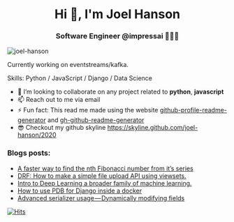 <h1 align="center">Hi 👋, I'm Joel Hanson</h1>
<h3 align="center">Software Engineer @impressai 👨🏻‍💻</h3>

<p><img align="center" src="https://miro.medium.com/max/3000/0*ONiAadfitbLoc8Yg.png" alt="joel-hanson" /></p>

Currently working on eventstreams/kafka.

Skills: Python / JavaScript / Django / Data Science

- 👯  I’m looking to collaborate on any project related to **python**, **javascript**
- 📫  Reach out to me via email
- ⚡  Fun fact: This read me made using the website [github-profile-readme-generator](https://arturssmirnovs.github.io/github-profile-readme-generator/) and [gh-github-readme-generator](https://rahuldkjain.github.io/gh-profile-readme-generator/)
- 😎 Checkout my github skyline https://skyline.github.com/joel-hanson/2020 

### Blogs posts:
<!-- BLOG-POST-LIST:START -->
- [A faster way to find the nth Fibonacci number from it’s series](https://joel-hanson.medium.com/a-faster-way-to-find-the-nth-fibonacci-number-from-its-series-ca43516744a5?source=rss-906309768f3a------2)
- [DRF: How to make a simple file upload API using viewsets.](https://joel-hanson.medium.com/drf-how-to-make-a-simple-file-upload-api-using-viewsets-1b1e65ed65ca?source=rss-906309768f3a------2)
- [Intro to Deep Learning a broader family of machine learning.](https://medium.com/analytics-vidhya/intro-to-deep-learning-dc95bd892802?source=rss-906309768f3a------2)
- [How to use PDB for Django inside a docker](https://joel-hanson.medium.com/how-to-use-pdb-for-django-inside-a-docker-12c424d880ec?source=rss-906309768f3a------2)
- [Advanced serializer usage — Dynamically modifying fields](https://joel-hanson.medium.com/advanced-serializer-usage-dynamically-modifying-fields-e7c3bc28efa6?source=rss-906309768f3a------2)
<!-- BLOG-POST-LIST:END -->
<!-- 
### Connect with me:
<p align="left">
<a href="https://dev.to/joelhanson" target="blank"><img align="center" src="https://cdn.jsdelivr.net/npm/simple-icons@3.0.1/icons/dev-dot-to.svg" alt="joelhanson" height="30" width="40" /></a>
<a href="https://twitter.com/joelhanson25" target="blank"><img align="center" src="https://cdn.jsdelivr.net/npm/simple-icons@3.0.1/icons/twitter.svg" alt="joelhanson25" height="30" width="40" /></a>
<a href="https://kaggle.com/joelhanson" target="blank"><img align="center" src="https://cdn.jsdelivr.net/npm/simple-icons@3.0.1/icons/kaggle.svg" alt="joelhanson" height="30" width="40" /></a>
<a href="https://medium.com/@joelhanson25" target="blank"><img align="center" src="https://cdn.jsdelivr.net/npm/simple-icons@3.0.1/icons/medium.svg" alt="@joelhanson25" height="30" width="40" /></a>
<a href="/https://medium.com/feed/@joelhanson25" target="blank"><img align="center" src="https://cdn.jsdelivr.net/npm/simple-icons@3.0.1/icons/rss.svg" alt="https://medium.com/feed/@joelhanson25" height="30" width="40" /></a>
</p>


![Profile views](https://gpvc.arturio.dev/joel-hanson)   -->
[![Hits](https://hits.seeyoufarm.com/api/count/incr/badge.svg?url=https%3A%2F%2Fgithub.com%2Fjoel-hanson%2Fhit-counter&count_bg=%23ED3E2B&title_bg=%23373535&icon=&icon_color=%23F95353&title=hits&edge_flat=false)](https://hits.seeyoufarm.com)
